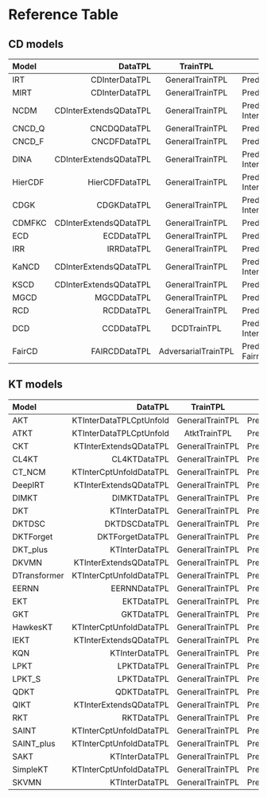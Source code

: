 # Reference Table

## CD models

| Model   |               DataTPL |    TrainTPL    | EvalTPL                                               |
| :------ | ---------------------: | :-------------: | ------------------------------------------------------ |
| IRT     |         CDInterDataTPL | GeneralTrainTPL | PredictionEvalTPL                            |
| MIRT    |         CDInterDataTPL | GeneralTrainTPL | PredictionEvalTPL                            |
| NCDM    | CDInterExtendsQDataTPL | GeneralTrainTPL | PredictionEvalTPL, InterpretabilityEvalTPL |
| CNCD_Q  |           CNCDQDataTPL | GeneralTrainTPL | PredictionEvalTPL                            |
| CNCD_F  |           CNCDFDataTPL | GeneralTrainTPL | PredictionEvalTPL                            |
| DINA    | CDInterExtendsQDataTPL | GeneralTrainTPL | PredictionEvalTPL, InterpretabilityEvalTPL |
| HierCDF |         HierCDFDataTPL | GeneralTrainTPL | PredictionEvalTPL, InterpretabilityEvalTPL |
| CDGK    |            CDGKDataTPL | GeneralTrainTPL | PredictionEvalTPL, InterpretabilityEvalTPL |
| CDMFKC  | CDInterExtendsQDataTPL | GeneralTrainTPL | PredictionEvalTPL                            |
| ECD     |             ECDDataTPL | GeneralTrainTPL | PredictionEvalTPL                            |
| IRR     |             IRRDataTPL | GeneralTrainTPL | PredictionEvalTPL                            |
| KaNCD   | CDInterExtendsQDataTPL | GeneralTrainTPL | PredictionEvalTPL, InterpretabilityEvalTPL |
| KSCD    | CDInterExtendsQDataTPL | GeneralTrainTPL | PredictionEvalTPL                            |
| MGCD    |            MGCDDataTPL | GeneralTrainTPL | PredictionEvalTPL                            |
| RCD     |             RCDDataTPL | GeneralTrainTPL | PredictionEvalTPL                            |
| DCD     |             CCDDataTPL | DCDTrainTPL | PredictionEvalTPL, InterpretabilityEvalTPL       |
| FairCD  |          FAIRCDDataTPL | AdversarialTrainTPL | PredictionEvalTPL, FairnessEvalTPL       |

## KT models

| Model        |                DataTPL |    TrainTPL    | EvalTPL                    |
| :----------- | ----------------------: | :-------------: | --------------------------- |
| AKT          | KTInterDataTPLCptUnfold | GeneralTrainTPL | PredictionEvalTPL |
| ATKT         | KTInterDataTPLCptUnfold |  AtktTrainTPL   | PredictionEvalTPL |
| CKT          |  KTInterExtendsQDataTPL | GeneralTrainTPL | PredictionEvalTPL |
| CL4KT        |            CL4KTDataTPL | GeneralTrainTPL | PredictionEvalTPL |
| CT_NCM       | KTInterCptUnfoldDataTPL | GeneralTrainTPL | PredictionEvalTPL |
| DeepIRT     |  KTInterExtendsQDataTPL | GeneralTrainTPL | PredictionEvalTPL |
| DIMKT        |            DIMKTDataTPL | GeneralTrainTPL | PredictionEvalTPL |
| DKT          |          KTInterDataTPL | GeneralTrainTPL | PredictionEvalTPL |
| DKTDSC      |           DKTDSCDataTPL | GeneralTrainTPL | PredictionEvalTPL |
| DKTForget   |        DKTForgetDataTPL | GeneralTrainTPL | PredictionEvalTPL |
| DKT_plus         |          KTInterDataTPL | GeneralTrainTPL | PredictionEvalTPL |
| DKVMN        |  KTInterExtendsQDataTPL | GeneralTrainTPL | PredictionEvalTPL |
| DTransformer | KTInterCptUnfoldDataTPL | GeneralTrainTPL | PredictionEvalTPL |
| EERNN        |            EERNNDataTPL | GeneralTrainTPL | PredictionEvalTPL |
| EKT          |            EKTDataTPL | GeneralTrainTPL | PredictionEvalTPL |
| GKT          |  GKTDataTPL | GeneralTrainTPL | PredictionEvalTPL |
| HawkesKT     | KTInterCptUnfoldDataTPL | GeneralTrainTPL | PredictionEvalTPL |
| IEKT         |  KTInterExtendsQDataTPL | GeneralTrainTPL | PredictionEvalTPL |
| KQN          |          KTInterDataTPL | GeneralTrainTPL | PredictionEvalTPL |
| LPKT         |             LPKTDataTPL | GeneralTrainTPL | PredictionEvalTPL |
| LPKT_S       |             LPKTDataTPL | GeneralTrainTPL | PredictionEvalTPL |
| QDKT         |             QDKTDataTPL | GeneralTrainTPL | PredictionEvalTPL |
| QIKT         |  KTInterExtendsQDataTPL | GeneralTrainTPL | PredictionEvalTPL |
| RKT          |              RKTDataTPL | GeneralTrainTPL | PredictionEvalTPL |
| SAINT        | KTInterCptUnfoldDataTPL | GeneralTrainTPL | PredictionEvalTPL |
| SAINT_plus       | KTInterCptUnfoldDataTPL | GeneralTrainTPL | PredictionEvalTPL |
| SAKT         |          KTInterDataTPL | GeneralTrainTPL | PredictionEvalTPL |
| SimpleKT     | KTInterCptUnfoldDataTPL | GeneralTrainTPL | PredictionEvalTPL |
| SKVMN        |          KTInterDataTPL | GeneralTrainTPL | PredictionEvalTPL |
